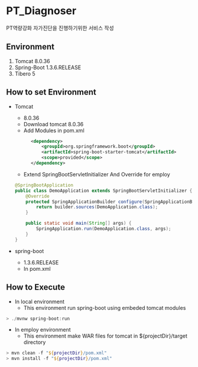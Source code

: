 # PT_Diagnoser
PT역량강화 자가진단을 진행하기위한 서비스 작성

## Environment
1. Tomcat			8.0.36
2. Spring-Boot    1.3.6.RELEASE
3. Tibero              5



## How to set Environment

* Tomcat 

  * 8.0.36
  * Download tomcat 8.0.36
  * Add Modules in pom.xml

  ```xml
  		<dependency>
  			<groupId>org.springframework.boot</groupId>
  			<artifactId>spring-boot-starter-tomcat</artifactId>
  			<scope>provided</scope>
  		</dependency>
  ```

  * Extend SpringBootServletInitializer And Override for employ

  ```java
  @SpringBootApplication
  public class DemoApplication extends SpringBootServletInitializer {
      @Override
      protected SpringApplicationBuilder configure(SpringApplicationBuilder builder) {
          return builder.sources(DemoApplication.class);
      }
  
      public static void main(String[] args) {
          SpringApplication.run(DemoApplication.class, args);
      }
  }
  ```

  

  

* spring-boot

  * 1.3.6.RELEASE
  * In pom.xml



## How to Execute

* In local environment
  * This environment run spring-boot using embeded tomcat modules

```powershell
> ./mvnw spring-boot:run
```



* In employ environment
  * This environment make WAR files for tomcat in ${projectDir}/target directory

```powershell
> mvn clean -f "${projectDir}/pom.xml"
> mvn install -f "${projectDir}/pom.xml"
```


